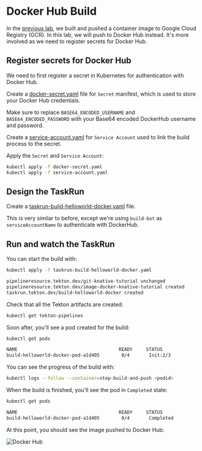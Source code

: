 # Docker Hub Build

In the [previous lab](tekton-helloworldbuild.md), we built and pushed a container image to Google Cloud Registry (GCR). In this lab, we will push to Docker Hub instead. It's more involved as we need to register secrets for Docker Hub.

## Register secrets for Docker Hub

We need to first register a secret in Kubernetes for authentication with Docker Hub.

Create a [docker-secret.yaml](../build/docker-secret.yaml) file for `Secret` manifest, which is used to store your Docker Hub credentials.

Make sure to replace `BASE64_ENCODED_USERNAME` and `BASE64_ENCODED_PASSWORD` with your Base64 encoded DockerHub username and password.

Create a [service-account.yaml](../build/service-account.yaml) for `Service Account` used to link the build process to the secret.

Apply the `Secret` and `Service Account`:

```bash
kubectl apply -f docker-secret.yaml
kubectl apply -f service-account.yaml
```

## Design the TaskRun

Create a [taskrun-build-helloworld-docker.yaml](../build/taskrun-build-helloworld-docker.yaml) file.

This is very similar to before, except we're using `build-bot` as `serviceAccountName` to authenticate with DockerHub.

## Run and watch the TaskRun

You can start the build with:

```bash
kubectl apply -f taskrun-build-helloworld-docker.yaml

pipelineresource.tekton.dev/git-knative-tutorial unchanged
pipelineresource.tekton.dev/image-docker-knative-tutorial created
taskrun.tekton.dev/build-helloworld-docker created
```

Check that all the Tekton artifacts are created:

```bash
kubectl get tekton-pipelines
```

Soon after, you'll see a pod created for the build:

```bash
kubectl get pods

NAME                                     READY     STATUS
build-helloworld-docker-pod-a1d405        0/4       Init:2/3
```

You can see the progress of the build with:

```bash
kubectl logs --follow --container=step-build-and-push <podid>
```

When the build is finished, you'll see the pod in `Completed` state:

```bash
kubectl get pods

NAME                                     READY     STATUS
build-helloworld-docker-pod-a1d405        0/4       Completed
```

At this point, you should see the image pushed to Docker Hub:

![Docker Hub](./images/dockerhub.png)
